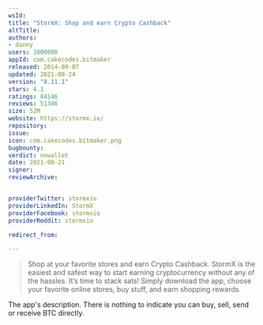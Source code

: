 ```yaml
---
wsId: 
title: "StormX: Shop and earn Crypto Cashback"
altTitle: 
authors:
- danny
users: 1000000
appId: com.cakecodes.bitmaker
released: 2014-09-07
updated: 2021-08-24
version: "8.11.1"
stars: 4.1
ratings: 84146
reviews: 51346
size: 52M
website: https://stormx.io/
repository: 
issue: 
icon: com.cakecodes.bitmaker.png
bugbounty: 
verdict: nowallet
date: 2021-08-21
signer: 
reviewArchive:


providerTwitter: stormxio
providerLinkedIn: StormX
providerFacebook: stormxio
providerReddit: stormxio

redirect_from:

---
```



> Shop at your favorite stores and earn Crypto Cashback. StormX is the easiest and safest way to start earning cryptocurrency without any of the hassles. It’s time to stack sats!
Simply download the app, choose your favorite online stores, buy stuff, and earn shopping rewards.

The app's description. There is nothing to indicate you can buy, sell, send or receive BTC directly.


